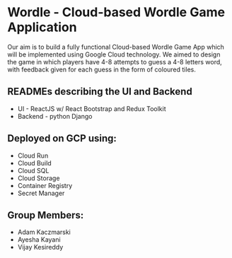 # Wordle - Cloud-based Wordle Game Application
Our aim is to build a fully functional Cloud-based Wordle Game App which will be implemented using Google Cloud technology. We aimed to design the game in which players have 4-8 attempts to guess a 4-8 letters word, with feedback given for each guess in the form of coloured tiles.

## READMEs describing the UI and Backend
- UI - ReactJS w/ React Bootstrap and Redux Toolkit
- Backend - python Django

## Deployed on GCP using:
- Cloud Run
- Cloud Build
- Cloud SQL
- Cloud Storage
- Container Registry
- Secret Manager

## Group Members:
- Adam Kaczmarski
- Ayesha Kayani
- Vijay Kesireddy
